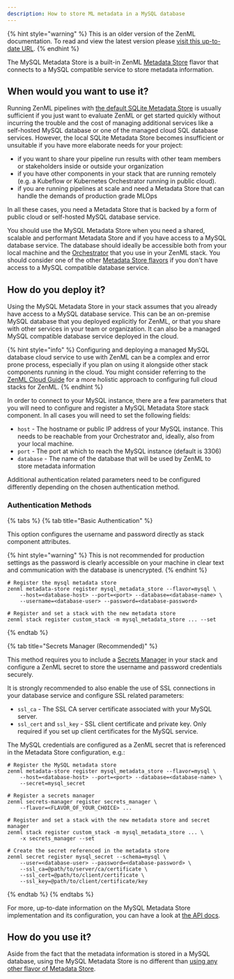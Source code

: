 ```yaml
---
description: How to store ML metadata in a MySQL database
---
```


{% hint style="warning" %}
This is an older version of the ZenML documentation. To read and view the latest version please [visit this up-to-date URL](https://docs.zenml.io).
{% endhint %}


The MySQL Metadata Store is a built-in ZenML [Metadata Store](./overview.md)
flavor that connects to a MySQL compatible service to store metadata
information.

## When would you want to use it?

Running ZenML pipelines with [the default SQLite Metadata Store](./sqlite.md) is
usually sufficient if you just want to evaluate ZenML or get started quickly
without incurring the trouble and the cost of managing additional services like
a self-hosted MySQL database or one of the managed cloud SQL database services.
However, the local SQLite Metadata Store becomes insufficient or unsuitable if
you have more elaborate needs for your project:

* if you want to share your pipeline run results with other team members or
stakeholders inside or outside your organization
* if you have other components in your stack that are running remotely (e.g. a
Kubeflow or Kubernetes Orchestrator running in public cloud).
* if you are running pipelines at scale and need a Metadata Store that can
handle the demands of production grade MLOps

In all these cases, you need a Metadata Store that is backed by a form of
public cloud or self-hosted MySQL database service.

You should use the MySQL Metadata Store when you need a shared, scalable and
performant Metadata Store and if you have access to a MySQL database service.
The database should ideally be accessible both from your local machine and the 
[Orchestrator](../orchestrators/orchestrators.md) that you use in your ZenML stack. 
You should consider one of the other [Metadata Store flavors](./metadata-stores.md#metadata-store-flavors)
if you don't have access to a MySQL compatible database service.

## How do you deploy it?

Using the MySQL Metadata Store in your stack assumes that you already have
access to a MySQL database service. This can be an on-premise MySQL database
that you deployed explicitly for ZenML, or that you share with other services
in your team or organization. It can also be a managed MySQL compatible database
service deployed in the cloud.

{% hint style="info" %}
Configuring and deploying a managed MySQL database cloud service to use with
ZenML can be a complex and error prone process, especially if you plan on using
it alongside other stack components running in the cloud. You might consider
referring to the [ZenML Cloud Guide](../../cloud-guide/overview.md)
for a more holistic approach to configuring full cloud stacks for ZenML.
{% endhint %}

In order to connect to your MySQL instance, there are a few parameters that you
will need to configure and register a MySQL Metadata Store stack component. In
all cases you will need to set the following fields:

* `host` - The hostname or public IP address of your MySQL instance. This needs
to be reachable from your Orchestrator and, ideally, also from your local
machine.
* `port` - The port at which to reach the MySQL instance (default is 3306)
* `database` - The name of the database that will be used by ZenML to store
metadata information

Additional authentication related parameters need to be configured differently
depending on the chosen authentication method.

### Authentication Methods

{% tabs %}
{% tab title="Basic Authentication" %}

This option configures the username and password directly as stack component
attributes.

{% hint style="warning" %}
This is not recommended for production settings as the password is clearly 
accessible on your machine in clear text and communication with the database 
is unencrypted.
{% endhint %}

```shell
# Register the mysql metadata store
zenml metadata-store register mysql_metadata_store --flavor=mysql \ 
    --host=<database-host> --port=<port> --database=<database-name> \
    --username=<database-user> --password=<database-password>

# Register and set a stack with the new metadata store
zenml stack register custom_stack -m mysql_metadata_store ... --set
```
{% endtab %}

{% tab title="Secrets Manager (Recommended)" %}

This method requires you to include a [Secrets Manager](../secrets-managers/secrets-managers.md)
in your stack and configure a ZenML secret to store the username and password
credentials securely.

It is strongly recommended to also enable the use of SSL connections
in your database service and configure SSL related parameters:

* `ssl_ca` - The SSL CA server certificate associated with your MySQL server.
* `ssl_cert` and `ssl_key` - SSL client certificate and private key. Only
required if you set up client certificates for the MySQL service.

The MySQL credentials are configured as a ZenML secret that is referenced in the
Metadata Store configuration, e.g.:

```shell
# Register the MySQL metadata store
zenml metadata-store register mysql_metadata_store --flavor=mysql \
    --host=<database-host> --port=<port> --database=<database-name> \
    --secret=mysql_secret

# Register a secrets manager
zenml secrets-manager register secrets_manager \
    --flavor=<FLAVOR_OF_YOUR_CHOICE> ...
    
# Register and set a stack with the new metadata store and secret manager
zenml stack register custom_stack -m mysql_metadata_store ... \
    -x secrets_manager --set

# Create the secret referenced in the metadata store
zenml secret register mysql_secret --schema=mysql \ 
    --user=<database-user> --password=<database-password> \
    --ssl_ca=@path/to/server/ca/certificate \
    --ssl_cert=@path/to/client/certificate \
    --ssl_key=@path/to/client/certificate/key
```

{% endtab %}
{% endtabs %}

For more, up-to-date information on the MySQL Metadata Store implementation and its
configuration, you can have a look at [the API docs](https://apidocs.zenml.io/latest/api_docs/metadata_stores/#zenml.metadata_stores.mysql_metadata_store.MySQLMetadataStore).

## How do you use it?

Aside from the fact that the metadata information is stored in a MySQL database,
using the MySQL Metadata Store is no different than [using any other flavor of Metadata Store](./metadata-stores.md#how-to-use-it).
